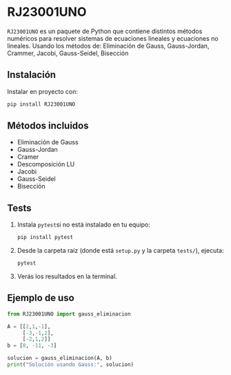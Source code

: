 # RJ23001UNO

`RJ23001UNO` es un paquete de Python que contiene distintos métodos numéricos para
resolver sistemas de ecuaciones lineales y ecuaciones no lineales. Usando los métodos de: Eliminación de Gauss, Gauss-Jordan, Crammer, Jacobi, Gauss-Seidel, Bisección

## Instalación

Instalar en proyecto con:

```bash
pip install RJ23001UNO
```

## Métodos incluidos

- Eliminación de Gauss
- Gauss-Jordan
- Cramer
- Descomposición LU
- Jacobi
- Gauss-Seidel
- Bisección

## Tests

1. Instala `pytest`si no está instalado en tu equipo:
    ```bash
    pip install pytest
    ```

2. Desde la carpeta raíz (donde está `setup.py` y la carpeta `tests/`), ejecuta:
    ```bash
    pytest
    ```
3. Verás los resultados en la terminal. 

## Ejemplo de uso

```python
from RJ23001UNO import gauss_eliminacion

A = [[2,1,-1],
     [-3,-1,2],
     [-2,1,2]]
b = [8, -11, -3]

solucion = gauss_eliminacion(A, b)
print("Solución usando Gauss:", solucion)

